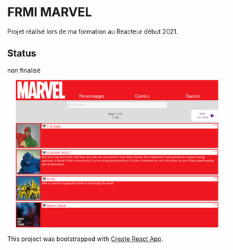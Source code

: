 # FRMI MARVEL
Projet réalisé lors de ma formation au Reacteur début 2021.

## Status
non finalisé

![alt text](https://github.com/frmi2018/frmi-marvel-api/blob/main/src/assets/images/marvel.png?raw=true)






This project was bootstrapped with [Create React App](https://github.com/facebook/create-react-app).
